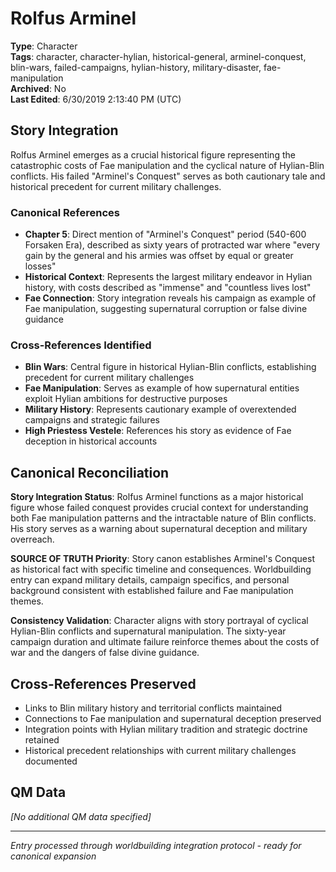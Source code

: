 # Rolfus Arminel

**Type**: Character  
**Tags**: character, character-hylian, historical-general, arminel-conquest, blin-wars, failed-campaigns, hylian-history, military-disaster, fae-manipulation  
**Archived**: No  
**Last Edited**: 6/30/2019 2:13:40 PM (UTC)

## Story Integration

Rolfus Arminel emerges as a crucial historical figure representing the catastrophic costs of Fae manipulation and the cyclical nature of Hylian-Blin conflicts. His failed "Arminel's Conquest" serves as both cautionary tale and historical precedent for current military challenges.

### Canonical References
- **Chapter 5**: Direct mention of "Arminel's Conquest" period (540-600 Forsaken Era), described as sixty years of protracted war where "every gain by the general and his armies was offset by equal or greater losses"
- **Historical Context**: Represents the largest military endeavor in Hylian history, with costs described as "immense" and "countless lives lost"
- **Fae Connection**: Story integration reveals his campaign as example of Fae manipulation, suggesting supernatural corruption or false divine guidance

### Cross-References Identified
- **Blin Wars**: Central figure in historical Hylian-Blin conflicts, establishing precedent for current military challenges
- **Fae Manipulation**: Serves as example of how supernatural entities exploit Hylian ambitions for destructive purposes
- **Military History**: Represents cautionary example of overextended campaigns and strategic failures
- **High Priestess Vestele**: References his story as evidence of Fae deception in historical accounts

## Canonical Reconciliation

**Story Integration Status**: Rolfus Arminel functions as a major historical figure whose failed conquest provides crucial context for understanding both Fae manipulation patterns and the intractable nature of Blin conflicts. His story serves as a warning about supernatural deception and military overreach.

**SOURCE OF TRUTH Priority**: Story canon establishes Arminel's Conquest as historical fact with specific timeline and consequences. Worldbuilding entry can expand military details, campaign specifics, and personal background consistent with established failure and Fae manipulation themes.

**Consistency Validation**: Character aligns with story portrayal of cyclical Hylian-Blin conflicts and supernatural manipulation. The sixty-year campaign duration and ultimate failure reinforce themes about the costs of war and the dangers of false divine guidance.

## Cross-References Preserved
- Links to Blin military history and territorial conflicts maintained
- Connections to Fae manipulation and supernatural deception preserved
- Integration points with Hylian military tradition and strategic doctrine retained
- Historical precedent relationships with current military challenges documented

## QM Data
*[No additional QM data specified]*

---
*Entry processed through worldbuilding integration protocol - ready for canonical expansion*
